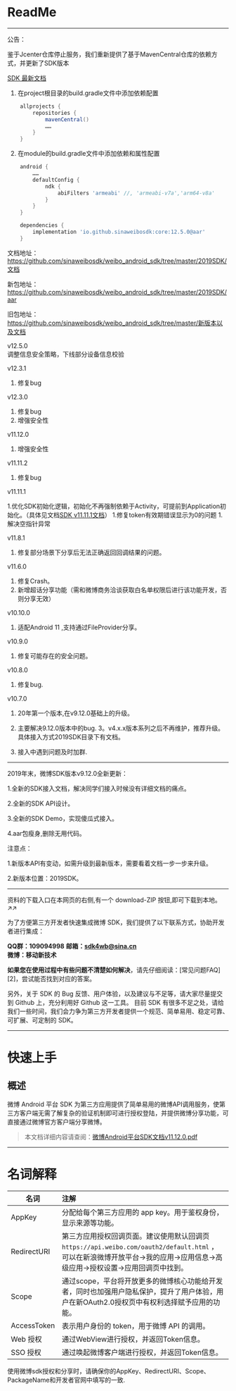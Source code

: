 # ReadMe

------

公告：

鉴于Jcenter仓库停止服务，我们重新提供了基于MavenCentral仓库的依赖方式，并更新了SDK版本

[SDK 最新文档](https://github.com/sinaweibosdk/weibo_android_sdk/blob/master/2019SDK/%E6%96%87%E6%A1%A3/%E5%BE%AE%E5%8D%9AAndroid%20SDK%E4%BD%BF%E7%94%A8%E6%8C%87%E5%8D%97_v11.12.0.pdf)

1. 在project根目录的build.gradle文件中添加依赖配置
```gradle
    allprojects {
        repositories {
            mavenCentral()
            ……
        }
    }
```
2. 在module的build.gradle文件中添加依赖和属性配置
```gradle
    android {
        ……
        defaultConfig {
            ndk {
                abiFilters 'armeabi' //, 'armeabi-v7a','arm64-v8a'
            }
        }
    }

    dependencies {
        implementation 'io.github.sinaweibosdk:core:12.5.0@aar'
    }
```
文档地址：https://github.com/sinaweibosdk/weibo_android_sdk/tree/master/2019SDK/文档

新包地址：https://github.com/sinaweibosdk/weibo_android_sdk/tree/master/2019SDK/aar

旧包地址：https://github.com/sinaweibosdk/weibo_android_sdk/tree/master/新版本以及文档

v12.5.0  
调整信息安全策略，下线部分设备信息校验

v12.3.1
1. 修复bug

v12.3.0

1. 修复bug
2. 增强安全性

v11.12.0
1. 增强安全性

v11.11.2
1. 修复bug

v11.11.1

1.优化SDK初始化逻辑，初始化不再强制依赖于Activity，可提前到Application初始化。（具体见文档[SDK v11.11.1文档](https://github.com/sinaweibosdk/weibo_android_sdk/blob/master/2019SDK/%E6%96%87%E6%A1%A3/%E5%BE%AE%E5%8D%9AAndroid%20SDK%E4%BD%BF%E7%94%A8%E6%8C%87%E5%8D%97_v11.11.1.pdf)）
1.修复token有效期错误显示为0的问题
1.解决空指针异常

v11.8.1

1. 修复部分场景下分享后无法正确返回回调结果的问题。

v11.6.0

1. 修复Crash。
2. 新增超话分享功能（需和微博商务洽谈获取白名单权限后进行该功能开发，否则分享无效）

v10.10.0

1. 适配Android 11 ,支持通过FileProvider分享。


v10.9.0

1. 修复可能存在的安全问题。

v10.8.0

1. 修复bug.


v10.7.0

1. 20年第一个版本,在v9.12.0基础上的升级。

2. 主要解决9.12.0版本中的bug.
    3。v4.x.x版本系列之后不再维护，推荐升级。具体接入方式2019SDK目录下有文档。

3. 接入中遇到问题及时加群.




------

2019年末，微博SDK版本v9.12.0全新更新：

1.全新的SDK接入文档，解决同学们接入时候没有详细文档的痛点。

2.全新的SDK API设计。

3.全新的SDK Demo，实现傻瓜式接入。

4.aar包瘦身,删除无用代码。

注意点：

1.新版本API有变动，如需升级到最新版本，需要看着文档一步一步来升级。

2.新版本位置：2019SDK。

------

资料的下载入口在本网页的右侧,有一个 download-ZIP 按钮,即可下载到本地。↗↗

为了方便第三方开发者快速集成微博 SDK，我们提供了以下联系方式，协助开发者进行集成：

**QQ群：109094998**
**邮箱：sdk4wb@sina.cn**  
**微博：移动新技术**  

**如果您在使用过程中有些问题不清楚如何解决**，请先仔细阅读：[常见问题FAQ][2]，尝试能否找到对应的答案。   

另外，关于 SDK 的 Bug 反馈、用户体验，以及建议与不足等，请大家尽量提交到 Github 上，充分利用好 Github 这一工具。
目前 SDK 有很多不足之处，请给我们一些时间，我们会力争为第三方开发者提供一个规范、简单易用、稳定可靠、可扩展、可定制的 SDK。

------

# 快速上手

## 概述
微博 Android 平台 SDK 为第三方应用提供了简单易用的微博API调用服务，使第三方客户端无需了解复杂的验证机制即可进行授权登陆，并提供微博分享功能，可直接通过微博官方客户端分享微博。
>本文档详细内容请查阅：[微博Android平台SDK文档v11.12.0.pdf](https://github.com/sinaweibosdk/weibo_android_sdk/blob/master/2019SDK/%E6%96%87%E6%A1%A3/%E5%BE%AE%E5%8D%9AAndroid%20SDK%E4%BD%BF%E7%94%A8%E6%8C%87%E5%8D%97_v11.12.0.pdf)

------

# 名词解释
| 名词        | 注解    |
| --------    | :-----  |
| AppKey      | 分配给每个第三方应用的 app key。用于鉴权身份，显示来源等功能。|
| RedirectURI | 第三方应用授权回调页面。建议使用默认回调页`https://api.weibo.com/oauth2/default.html` ，可以在新浪微博开放平台->我的应用->应用信息->高级应用->授权设置->应用回调页中找到。|
| Scope       | 通过scope，平台将开放更多的微博核心功能给开发者，同时也加强用户隐私保护，提升了用户体验，用户在新OAuth2.0授权页中有权利选择赋予应用的功能。|
| AccessToken | 表示用户身份的 token，用于微博 API 的调用。|
| Web 授权    | 通过WebView进行授权，并返回Token信息。|
| SSO 授权    | 通过唤起微博客户端进行授权，并返回Token信息。|

使用微博sdk授权和分享时，请确保你的AppKey、RedirectURI、Scope、PackageName和开发者官网中填写的一致.
